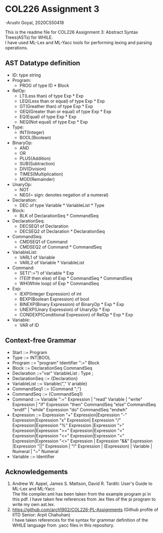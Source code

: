 # COL226 Assignment 3

-Arushi Goyal, 2020CS50418</br>

This is the readme file for COL226 Assignment 3: Abstract Syntax Trees(ASTs) for WHILE.</br>
I have used ML-Lex and ML-Yacc tools for performing lexing and parsing operations.</br>

## AST Datatype definition

* ID: type string
* Program: 
  * PROG of type ID * Block
* RelOp:
  * LT(Less than) of type Exp * Exp
  * LEQ(Less than or equal) of type Exp * Exp
  * GT(Greather than) of type Exp * Exp
  * GEQ(Greater than or equal) of type Exp * Exp
  * EQ(Equal) of type Exp * Exp
  * NEQ(Not equal) of type Exp * Exp
* Type:
  * INT(Integer)
  * BOOL(Boolean)
* BinaryOp:
  * AND
  * OR
  * PLUS(Addition)
  * SUB(Subtraction)
  * DIV(Division)
  * TIMES(Multiplication)
  * MOD(Remainder)
* UnaryOp:
  * NOT
  * NEG(~ sign: denotes negation of a numeral)
* Declaration:
  * DEC of type Variable * VariableList * Type
* Block:
  * BLK of DeclarationSeq * CommandSeq
* DeclarationSeq:
  * DECSEQ1 of Declaration
  * DECSEQ2 of Declaration * DeclarationSeq
* CommandSeq:
  * CMDSEQ1 of Command
  * CMDSEQ2 of Command * CommandSeq
* VariableList:
  * VARL1 of Variable
  * VARL2 of Variable * VariableList
* Command:
  * SET(":=") of Variable * Exp
  * ITE(If then else) of Exp * CommandSeq * CommandSeq
  * WH(While loop) of Exp * CommandSeq
* Exp:
  * IEXP(Integer Expression) of int
  * BEXP(Boolean Expression) of bool
  * BINEXP(Binary Expression) of BinaryOp * Exp * Exp
  * UNEXP(Unary Expression) of UnaryOp * Exp
  * CONDEXP(Conditional Expression) of RelOp * Exp * Exp
* Variable: 
  * VAR of ID
 
 ## Context-free Grammar
 
 * Start ::= Program
 * Type ::= INT|BOOL
 * Program ::= "program" Identifier ":=" Block
 * Block ::= DeclarationSeq CommandSeq
 * Declaration ::="var" VariableList : Type ;
 * DeclarationSeq ::= {Declaration}
 * VariableList ::= Variable{"," V ariable} 
 * CommandSeq1 ::= {Command ";"}
 * CommandSeq ::= {CommandSeq1}
 * Command ::= Variable ":=" Expression | "read" Variable | "write" Expression | "if" Expression "then" CommandSeq "else" CommandSeq "endif" |
"while" Expression "do" CommandSeq "endwh"
 * Expression ::= Expression "+" Expression|Expression "-" Expression|Expression "x" Expression| Expression "/" Expression|Expression "%" Expression
 |Expression ">" Expression|Expression ">=" Expression|Expression "<" Expression|Expression "<=" Expression|Expression "=" Expression|Expression "<>" Expression
 | Expression "&&" Expression |Expression "||" Expression | "!" Expression | (Expression) | Variable | Numeral | "~" Numeral
* Variable ::= Identifier


 ## Acknowledgements
 
 1. Andrew W. Appel, James S. Mattson, David R. Tarditi: User's Guide to ML-Lex and ML-Yacc</br>
 The file compiler.sml has been taken from the example program pi in this pdf. I have taken few references from .lex files of the pi program to write my own ast.lex.
 2. https://github.com/arch1902/COL226-PL-Assignments (Github profile of IITD Senior: Arpit Chahuhan)</br>
 I have taken references for the syntax for grammar definition of the WHILE language from .yacc files in this repository.</br>
 
 
 
 
 
  
